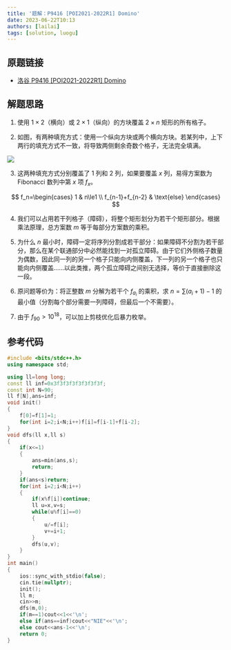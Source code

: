 ```yaml
---
title: '题解：P9416 [POI2021-2022R1] Domino'
date: 2023-06-22T10:13
authors: [lailai]
tags: [solution, luogu]
---
```


## 原题链接

- [洛谷 P9416 [POI2021-2022R1] Domino](https://www.luogu.com.cn/problem/P9416)

<!-- truncate -->

## 解题思路

1. 使用 $1\times 2$（横向）或 $2\times 1$（纵向）的方块覆盖 $2\times n$ 矩形的所有格子。

2. 如图，有两种填充方式：使用一个纵向方块或两个横向方块。若某列中，上下两行的填充方式不一致，将导致两侧剩余奇数个格子，无法完全填满。

![](https://cdn.luogu.com.cn/upload/image_hosting/zq5llgsq.png)

3. 这两种填充方式分别覆盖了 $1$ 列和 $2$ 列，如果要覆盖 $x$ 列，易得方案数为 Fibonacci 数列中第 $x$ 项 $f_x$。

$$
f_n=\begin{cases}
  1 & n\le1 \\
  f_{n-1}+f_{n-2} & \text{else}
\end{cases}
$$

4. 我们可以占用若干列格子（障碍），将整个矩形划分为若干个矩形部分。根据乘法原理，总方案数 $m$ 等于每部分方案数的乘积。

5. 为什么 $n$ 最小时，障碍一定将序列分割成若干部分：如果障碍不分割为若干部分，那么在某个联通部分中必然能找到一对孤立障碍。由于它们外侧格子数量为偶数，因此同一列的另一个格子只能向内侧覆盖，下一列的另一个格子也只能向内侧覆盖……以此类推，两个孤立障碍之间别无选择，等价于直接删除这一段。

6. 原问题等价为：将正整数 $m$ 分解为若干个 $f_{a_i}$ 的乘积，求 $n=\sum(a_i+1)-1$ 的最小值（分割每个部分需要一列障碍，但最后一个不需要）。

7. 由于 $f_{90}>10^{18}$，可以加上剪枝优化后暴力枚举。

## 参考代码

```cpp
#include <bits/stdc++.h>
using namespace std;

using ll=long long;
const ll inf=0x3f3f3f3f3f3f3f3f;
const int N=90;
ll f[N],ans=inf;
void init()
{
	f[0]=f[1]=1;
	for(int i=2;i<N;i++)f[i]=f[i-1]+f[i-2];
}
void dfs(ll x,ll s)
{
	if(x<=1)
	{
		ans=min(ans,s);
		return;
	}
	if(ans<s)return;
	for(int i=2;i<N;i++)
	{
		if(x%f[i])continue;
		ll u=x,v=s;
		while(u%f[i]==0)
		{
			u/=f[i];
			v+=i+1;
		}
		dfs(u,v);
	}
}
int main()
{
	ios::sync_with_stdio(false);
	cin.tie(nullptr);
	init();
	ll m;
	cin>>m;
	dfs(m,0);
	if(m==1)cout<<1<<'\n';
	else if(ans==inf)cout<<"NIE"<<'\n';
	else cout<<ans-1<<'\n';
	return 0;
}
```
